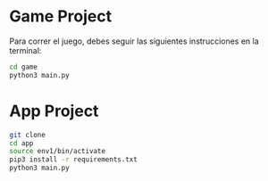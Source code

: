 # Game Project

Para correr el juego, debes seguir las siguientes instrucciones en la terminal:

```sh
cd game
python3 main.py
```


# App Project

```sh
git clone
cd app
source env1/bin/activate
pip3 install -r requirements.txt
python3 main.py
```

